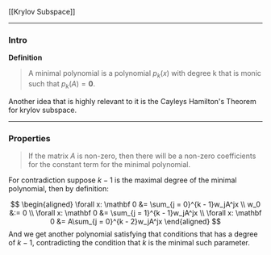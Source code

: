 [[Krylov Subspace]]


---
### **Intro**

**Definition** 

> A minimal polynomial is a polynomial $p_k(x)$ with degree k that is monic such that $p_k(A) = \mathbf{0}$. 

Another idea that is highly relevant to it is the Cayleys Hamilton's Theorem for krylov subspace. 


---
### **Properties**

> If the matrix $A$ is non-zero, then there will be a non-zero coefficients for the constant term for the minimal polynomial. 

For contradiction suppose $k- 1$ is the maximal degree of the minimal polynomial, then by definition: 

$$
\begin{aligned}
    \forall x: \mathbf 0 &= \sum_{j = 0}^{k - 1}w_jA^jx
    \\
    w_0 &:= 0 
    \\
    \forall x: \mathbf 0 &= \sum_{j = 1}^{k - 1}w_jA^jx
    \\
    \forall x: \mathbf 0 &= A\sum_{j = 0}^{k - 2}w_jA^jx
\end{aligned}
$$
And we get another polynomial satisfying that conditions that has a degree of $k - 1$, contradicting the condition that $k$ is the minimal such parameter. 
